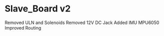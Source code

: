 # Slave_Board v2 

Removed ULN and Solenoids
Removed 12V DC Jack
Added IMU MPU6050
Improved Routing

